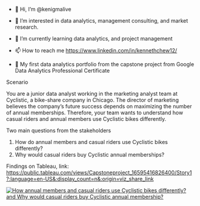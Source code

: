 - 👋 Hi, I’m @kenigmalive
- 👀 I’m interested in data analytics, management consulting, and market research.
- 🌱 I’m currently learning data analytics, and project management

- 📫 How to reach me https://www.linkedin.com/in/kennethchew12/

- 💞️ My first data analytics portfolio from the capstone project from Google Data Analytics Professional Certificate 


Scenario

You are a junior data analyst working in the marketing analyst team at Cyclistic, a bike-share company in Chicago. The director of marketing believes the company’s future success depends on maximizing the number of annual memberships. Therefore, your team wants to understand how casual riders and annual members use Cyclistic bikes differently.

Two main questions from the stakeholders
1. How do annual members and casual riders use Cyclistic bikes differently?
2. Why would casual riders buy Cyclistic annual memberships?

Findings on Tableau, link: https://public.tableau.com/views/Capstoneproject_16595416826400/Story1?:language=en-US&:display_count=n&:origin=viz_share_link
<div class='tableauPlaceholder' id='viz1659543107902' style='position: relative'><noscript><a href='#'><img alt='How annual members and casual riders use Cyclistic bikes differently? and Why would casual riders buy Cyclistic annual membership? ' src='https:&#47;&#47;public.tableau.com&#47;static&#47;images&#47;Ca&#47;Capstoneproject_16595416826400&#47;Story1&#47;1_rss.png' style='border: none' /></a></noscript><object class='tableauViz'  style='display:none;'><param name='host_url' value='https%3A%2F%2Fpublic.tableau.com%2F' /> <param name='embed_code_version' value='3' /> <param name='site_root' value='' /><param name='name' value='Capstoneproject_16595416826400&#47;Story1' /><param name='tabs' value='no' /><param name='toolbar' value='yes' /><param name='static_image' value='https:&#47;&#47;public.tableau.com&#47;static&#47;images&#47;Ca&#47;Capstoneproject_16595416826400&#47;Story1&#47;1.png' /> <param name='animate_transition' value='yes' /><param name='display_static_image' value='yes' /><param name='display_spinner' value='yes' /><param name='display_overlay' value='yes' /><param name='display_count' value='yes' /><param name='language' value='en-US' /></object></div>                

<!---
kenigmalive/kenigmalive is a ✨ special ✨ repository because its `README.md` (this file) appears on your GitHub profile.
You can click the Preview link to take a look at your changes.
--->
